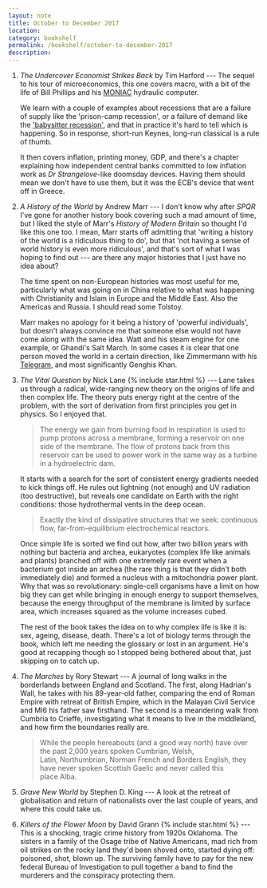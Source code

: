 ```yaml
---
layout: note
title: October to December 2017
location:
category: bookshelf
permalink: /bookshelf/october-to-december-2017
description:
---
```


1. _The Undercover Economist Strikes Back_ by Tim Harford --- The sequel to his
   tour of microeconomics, this one covers macro, with a bit of the life of Bill
   Phillips and his [MONIAC][moniac] hydraulic computer.

   We learn with a couple of examples about recessions that are a failure of
   supply like the 'prison-camp recession', or a failure of demand like the
   ['babysitter recession'][br], and that in practice it's hard to tell which is
   happening. So in response, short-run Keynes, long-run classical is a rule of
   thumb.

   It then covers inflation, printing money, GDP, and there's a chapter
   explaining how independent central banks committed to low inflation work as
   _Dr Strangelove_-like doomsday devices. Having them should mean we don't have
   to use them, but it was the ECB's device that went off in Greece.

2. _A History of the World_ by Andrew Marr --- I don't know why after _SPQR_
   I've gone for another history book covering such a mad amount of time, but I
   liked the style of Marr's _History of Modern Britain_ so thought I'd like
   this one too. I mean, Marr starts off admitting that 'writing a history of
   the world is a ridiculous thing to do', but that 'not having a sense of world
   history is even more ridiculous', and that's sort of what I was hoping to
   find out --- are there any major histories that I just have no idea
   about?

   The time spent on non-European histories was most useful for me, particularly
   what was going on in China relative to what was happening with Christianity
   and Islam in Europe and the Middle East. Also the Americas and Russia. I
   should read some Tolstoy.

   Marr makes no apology for it being a history of 'powerful individuals', but
   doesn't always convince me that someone else would not have come along with
   the same idea. Watt and his steam engine for one example, or Ghandi's Salt
   March. In some cases it is clear that one person moved the world in a certain
   direction, like Zimmermann with his [Telegram][tele], and most significantly
   Genghis Khan.

3. _The Vital Question_ by Nick Lane {% include star.html %} --- Lane takes us
   through a radical, wide-ranging new theory on the origins of life and then
   complex life. The theory puts energy right at the centre of the problem, with
   the sort of derivation from first principles you get in physics. So I enjoyed
   that.

   > The energy we gain from burning food in respiration is used to pump protons
   across a membrane, forming a reservoir on one side of the membrane. The flow
   of protons back from this reservoir can be used to power work in the same way
   as a turbine in a hydroelectric dam.

   It starts with a search for the sort of consistent energy gradients needed to
   kick things off. He rules out lightning (not enough) and UV radiation (too
   destructive), but reveals one candidate on Earth with the right conditions:
   those hydrothermal vents in the deep ocean.

   > Exactly the kind of dissipative structures that we seek: continuous flow,
   far-from-equilibrium electrochemical reactors.

   Once simple life is sorted we find out how, after two billion years with
   nothing but bacteria and archea, eukaryotes (complex life like animals and
   plants) branched off with one extremely rare event when a bacterium got
   inside an archea (the rare thing is that they didn't both immediately die)
   and formed a nucleus with a mitochondria power plant. Why that was so
   revolutionary: single-cell organisms have a limit on how big they can get
   while bringing in enough energy to support themselves, because the energy
   throughput of the membrane is limited by surface area, which increases
   squared as the volume increases cubed.

   The rest of the book takes the idea on to why complex life is like it is:
   sex, ageing, disease, death. There's a lot of biology terms through the book,
   which left me needing the glossary or lost in an argument. He's good at
   recapping though so I stopped being bothered about that, just skipping on to
   catch up.


4. _The Marches_ by Rory Stewart --- A journal of long walks in the borderlands
   between England and Scotland. The first, along Hadrian's Wall, he takes with
   his 89-year-old father, comparing the end of Roman Empire with retreat of
   British Empire, which in the Malayan Civil Service and MI6 his father saw
   firsthand. The second is a meandering walk from Cumbria to Crieffe,
   investigating what it means to live in the middleland, and how firm the
   boundaries really are.

   > While the people hereabouts (and a good way north) have over the past
   > 2,000 years spoken Cumbrian, Welsh, Latin, Northumbrian, Norman French and
   > Borders English, they have never spoken Scottish Gaelic and never called
   > this place Alba.

5. _Grave New World_ by Stephen D. King ---  A look at the retreat of
   globalisation and return of nationalists over the last couple of years, and
   where this could take us.


6. _Killers of the Flower Moon_ by David Grann {% include star.html %} --- This
   is a shocking, tragic crime history from 1920s Oklahoma. The sisters in a
   family of the Osage tribe of Native Americans, mad rich from oil strikes on
   the rocky land they'd been shoved onto, started dying off: poisoned, shot,
   blown up. The surviving family have to pay for the new federal Bureau of
   Investigation to pull together a band to find the murderers and the
   conspiracy protecting them.

[tele]: https://en.wikipedia.org/wiki/Zimmermann_Telegram
[moniac]: https://en.wikipedia.org/wiki/MONIAC
[br]: https://en.wikipedia.org/wiki/Capitol_Hill_Babysitting_Co-op
